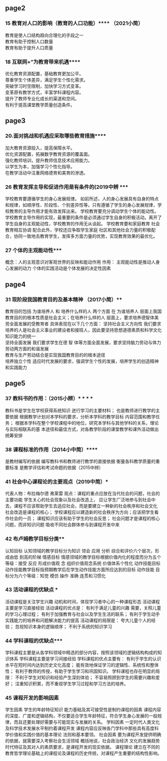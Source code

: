 ## page2
### 15 教育对人口的影响（教育的人口功能）**** （2021小简）
教育是使人口结构趋向合理化的手段之一  
教育有助于控制人口数量  
教育有助于提升人口质量  
### 18 互联网+”为教育带来机遇****
优化教育资源配置，基础教育更加公平。  
尊重学生个体差异，满足学生个性化需求。  
突破学习时空限制，加快学习方式变革。  
变革原有教学方式，丰富学科课程内容。  
提升了教师专业化成长的渠道和空间。  
有利于提高课堂教学质量创造条件。
## page3
### 20.面对挑战和机遇应采取哪些教育措施****
加大教育资源投入，提高保障水平。  
优化资源配置，拓展数字教育资源的覆盖面。  
强化教师培训，提升教师信息技术应用能力。  
以学生为本，加强学习个性化指导。  
在教学活动中注重网络德育和美育的渗透。  
### 26 教育发挥主导和促进作用是有条件的(2019中辨 ***
学校教育要遵循学生的身心发展规律。
如前所述，人的身心发展具有自身的特点和规律，如顺序性、阶段性、个别差异性等。只有遵循了学生的身心发展规律，学校教育的主导作用才能有效发挥出来。
学校教育要充分调动学生个体的能动性。
学校教育主导作用的实现，最重要的条件是必须通过学生自身的积极活动。离开了学生自身的主观能动性，学校教育的作用无从谈起。
学校教育要和家庭教育 社会教育相互协调 配合此外，学校还应争取学生家庭 社区和其他社会力量的积极配合，协同一致地去教育学生，发挥多方面力量的优势，实现教育效果的最优化。
### 27 个体的主观能动性***
概念：人的主观意识对客观世界的反映和能动作用
作用：
主观能动性是推动人身心发展的动力
个体的实践活动是个体发展的决定性因素
## page4
### 31 现阶段我国教育目的及基本精神 （2017小简）**
教育目的包括 为谁培养人 和 培养什么样的人 两个方面 在 为谁培养人 层面上我国教育目的的根本性质是社会主义；在培养什么样的人 层面上，要求培养德智体美劳全面发展的受教育者
具体表现在以下几个方面：
坚持社会主义方向性 我们要求培养的人是社会主义事业的建设者和接班人，因此要坚持思想道德素质和科学文化知识能力的统一  
坚持全面发展 我们要求学生在德 智 体等方面全面发展，要求坚持脑力劳动与体力劳动两方面的和谐发展  
教育与生产劳动结合是实现我国教育目的的根本途径  
培养独立个性 适应时代发展的要求，强调学生个性的发展，培养学生的创造精神和实践能力  
## page5
### 37 教科书的作用：（2015小辨）* * * *
教科书是学生在学校获得系统知识 迸行学习的主要材料； 也是教师进行教学的主要依据
根据教学计划对本学科的要求，分析本学科的教学目标 内容范围和教学任务；
根据本学科在整个学校课程中的地位，研究本学科与其他学科的关系，理论与实际相联系的基
本途径和最佳方式，对各教学阶段的课堂教学和课外活动做出统筹安排
### 38 课程标准的作用（2014小中简）****
是教材编写的依据
编写教科书和教师进行教学的直接依据
衡量各科教学质量的重要标准
是教学评估和考试命题的依据（2015中辨）
### 41 社会中心课程论的主要观点（2019中简）*
代表人物：布拉梅尔德 弗莱雷
观点：课程的重点应放在当代社会的问题，社会的主要功能 学生关心的社会现象以及社会改造上， 应让学生广泛地参与到社会中去，课程不应该帮助学生去适应社会，而是要建立一种新的社会秩序和社会文化
社会改造是课程的核心； 学校课程应以建造新的社会秩序为方向；应该把学生看作社会的一员； 课程知识应该有助于学生的社会反思；
社会问题才是课程的核心问题，而非知识问题
吸收不同社会群体参与到课程开发中来
### 42 布卢姆教学目标分类**
认知目标 认知领域的教学目标分为知识 领会 应用 分析 综合和评价六个层次，形成由低
到高的阶梯
情感目标 情感领域的教学目标根据价值内化的程度而分为五个等级：接受 反应 形成价值观
念 组织价值观念系统 价值体系个性化
动作技能目标 动作技能教学目标指预期教学后在学生动作技能方面所应达到的目标 动作技能
目标分为六个等级：知觉 模仿 操作 准确 连贯和习惯化
### 43 活动课程的优缺点 *
活动课程是关注学生兴趣 动机和时间，体现学习者中心的一种课程形态 活动课程主要是学习直接经验
活动课程的优点是： 有利于满足儿童的兴趣 需要，关照儿童的学习心理过程； 有利于加强教育与社会以及学生生活的联系； 有利于学生动手实践能力的培养和问题解决能力的提高
活动课程的局限是： 夸大儿童个人的经验； 忽视知识本身的逻辑顺序；
不利于系统的知识学习
### 44 学科课程的优缺点***
学科课程主要是从各学科领域中精选的部分内容，按照该领域的逻辑结构构成的知识体系 学科课程主要是学习间接经验
学科课程的优点主要有：
有利于学生的认识水平在短时间内达到历史文化高度； 能有效地保证学习的逻辑性、系统性和整体性； 有利于教师的传授，有助于学生学习和巩固知识。
学科课程也存在明显的局限： 不利于学生对知识和经验产生深刻体验；
不容易照顾到学生的需要兴趣和爱好； 注重知识积累，而不重视学生学习过程和学习方法的培养。
### 45 课程开发的影响因素
学生因素 学生的年龄特征知识 能力基础及其可接受性是制约课程的因素 课程内容的深度、广度和逻辑结构，不仅要适合学生年龄特征，符合学生身心发展的一般规律，而且还要处理好需要与可能现实与发展的关系。
学科因素 一定时代人类文化及科学技术发展水平制约着课程开发 课程内容应反映各门学科中那些具有高度科学价值和实践价值的基本理论 法则和基本要领。
社会因素 要为课程开发提供明确的依据，就需要深入考察社会生活领域 概括地说，社会政治经济 文化的发展趋势 时代特征及其对人的素质要求，是课程开发的现实依据。
课程理论 建立在不同的教育哲学理论基础上的课程论及课程的历史传统，对课程产生重要的结构性影响。
